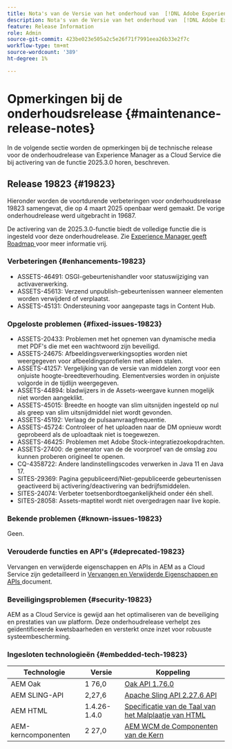 ```yaml
---
title: Nota's van de Versie van het onderhoud van  [!DNL Adobe Experience Manager]  as a Cloud Service verbonden aan 2025.3.0 eigenschapactivering.
description: Nota's van de Versie van het onderhoud van  [!DNL Adobe Experience Manager]  as a Cloud Service verbonden aan 2025.3.0 eigenschapactivering.
feature: Release Information
role: Admin
source-git-commit: 423be023e505a2c5e26f71f7991eea26b33e2f7c
workflow-type: tm+mt
source-wordcount: '389'
ht-degree: 1%

---
```


# Opmerkingen bij de onderhoudsrelease {#maintenance-release-notes}

In de volgende sectie worden de opmerkingen bij de technische release voor de onderhoudrelease van Experience Manager as a Cloud Service die bij activering van de functie 2025.3.0 horen, beschreven.

## Release 19823 {#19823}

Hieronder worden de voortdurende verbeteringen voor onderhoudsrelease 19823 samengevat, die op 4 maart 2025 openbaar werd gemaakt. De vorige onderhoudrelease werd uitgebracht in 19687.

De activering van de 2025.3.0-functie biedt de volledige functie die is ingesteld voor deze onderhoudrelease. Zie [ Experience Manager geeft Roadmap ](https://experienceleague.adobe.com/en/docs/experience-manager-release-information/aem-release-updates/update-releases-roadmap) voor meer informatie vrij.

### Verbeteringen {#enhancements-19823}

* ASSETS-46491: OSGI-gebeurtenishandler voor statuswijziging van activaverwerking.
* ASSETS-45613: Verzend unpublish-gebeurtenissen wanneer elementen worden verwijderd of verplaatst.
* ASSETS-45131: Ondersteuning voor aangepaste tags in Content Hub.

### Opgeloste problemen {#fixed-issues-19823}

* ASSETS-20433: Problemen met het opnemen van dynamische media met PDF&#39;s die met een wachtwoord zijn beveiligd.
* ASSETS-24675: Afbeeldingsverwerkingsopties worden niet weergegeven voor afbeeldingsprofielen met alleen stalen.
* ASSETS-41257: Vergelijking van de versie van middelen zorgt voor een onjuiste hoogte-breedteverhouding. Elementversies worden in onjuiste volgorde in de tijdlijn weergegeven.
* ASSETS-44894: bladwijzers in de Assets-weergave kunnen mogelijk niet worden aangeklikt.
* ASSETS-45015: Breedte en hoogte van slim uitsnijden ingesteld op nul als greep van slim uitsnijdmiddel niet wordt gevonden.
* ASSETS-45192: Verlaag de pulsaanvraagfrequentie.
* ASSETS-45724: Controleer of het uploaden naar de DM opnieuw wordt geprobeerd als de uploadtaak niet is toegewezen.
* ASSETS-46425: Problemen met Adobe Stock-integratiezoekopdrachten.
* ASSETS-27400: de generator van de de voorproef van de omslag zou kunnen proberen origineel te openen.
* CQ-4358722: Andere landinstellingscodes verwerken in Java 11 en Java 17.
* SITES-29369: Pagina gepubliceerd/Niet-gepubliceerde gebeurtenissen geactiveerd bij activering/deactivering van bedrijfsmiddelen.
* SITES-24074: Verbeter toetsenbordtoegankelijkheid onder één shell.
* SITES-28058: Assets-maptitel wordt niet overgedragen naar live kopie.

### Bekende problemen {#known-issues-19823}

Geen.

### Verouderde functies en API&#39;s {#deprecated-19823}

Vervangen en verwijderde eigenschappen en APIs in AEM as a Cloud Service zijn gedetailleerd in [ Vervangen en Verwijderde Eigenschappen en APIs ](/help/release-notes/deprecated-removed-features.md) document.

### Beveiligingsproblemen {#security-19823}

AEM as a Cloud Service is gewijd aan het optimaliseren van de beveiliging en prestaties van uw platform. Deze onderhoudrelease verhelpt zes geïdentificeerde kwetsbaarheden en versterkt onze inzet voor robuuste systeembescherming.

### Ingesloten technologieën {#embedded-tech-19823}

| Technologie | Versie | Koppeling |
|---|---|---|
| AEM Oak | 1 76,0 | [ Oak API 1.76.0 ](https://www.javadoc.io/doc/org.apache.jackrabbit/oak-api/1.76.0/index.html) |
| AEM SLING-API | 2,27,6 | [ Apache Sling API 2.27.6 API ](https://www.javadoc.io/doc/org.apache.sling/org.apache.sling.api/latest/index.html) |
| AEM HTML | 1.4.26-1.4.0 | [ Specificatie van de Taal van het Malplaatje van HTML ](https://github.com/adobe/htl-spec) |
| AEM-kerncomponenten | 2 27,0 | [ AEM WCM de Componenten van de Kern ](https://github.com/adobe/aem-core-wcm-components) |

